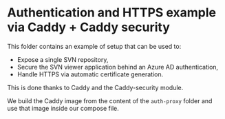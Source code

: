 # Authentication and HTTPS example via Caddy + Caddy security

This folder contains an example of setup that can be used to:

* Expose a single SVN repository,
* Secure the SVN viewer application behind an Azure AD authentication,
* Handle HTTPS via automatic certificate generation.

This is done thanks to Caddy and the Caddy-security module.

We build the Caddy image from the content of the `auth-proxy` folder and use
that image inside our compose file.

